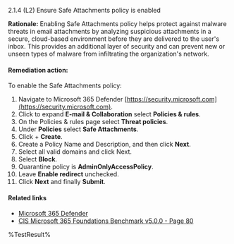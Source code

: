2.1.4 (L2) Ensure Safe Attachments policy is enabled

**Rationale:**
Enabling Safe Attachments policy helps protect against malware threats in email attachments by analyzing suspicious attachments in a secure, cloud-based environment before they are delivered to the user's inbox. This provides an additional layer of security and can prevent new or unseen types of malware from infiltrating the organization's network.

#### Remediation action:

To enable the Safe Attachments policy:
1. Navigate to Microsoft 365 Defender [https://security.microsoft.com](https://security.microsoft.com).
2. Click to expand **E-mail & Collaboration** select **Policies & rules**.
3. On the Policies & rules page select **Threat policies**.
4. Under **Policies** select **Safe Attachments**.
5. Click + **Create**.
6. Create a Policy Name and Description, and then click **Next**.
7. Select all valid domains and click Next.
8. Select **Block**.
9. Quarantine policy is **AdminOnlyAccessPolicy**.
10. Leave **Enable redirect** unchecked.
11. Click **Next** and finally **Submit**.

#### Related links

* [Microsoft 365 Defender](https://security.microsoft.com)
* [CIS Microsoft 365 Foundations Benchmark v5.0.0 - Page 80](https://www.cisecurity.org/benchmark/microsoft_365)

<!--- Results --->
%TestResult%